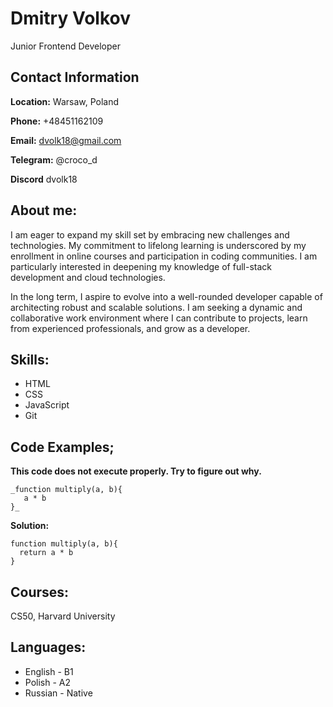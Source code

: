# Dmitry Volkov
  Junior Frontend Developer



## Contact Information

  **Location:** Warsaw, Poland
  
  **Phone:** +48451162109
  
  **Email:** dvolk18@gmail.com
  
  **Telegram:** @croco_d

  **Discord** dvolk18

## About me:

  I am eager to expand my skill set by embracing new challenges and technologies. My commitment to lifelong learning is underscored by my enrollment in online courses and participation in coding communities. I am particularly interested in deepening my knowledge of full-stack development and cloud technologies.
  
  In the long term, I aspire to evolve into a well-rounded developer capable of architecting robust and scalable solutions. I am seeking a dynamic and collaborative work environment where I can contribute to projects, learn from experienced professionals, and grow as a developer.

## Skills: 
* HTML
* CSS
* JavaScript
* Git

## Code Examples;
**This code does not execute properly. Try to figure out why.** 

```
_function multiply(a, b){
   a * b
}_
```

**Solution:** 

```
function multiply(a, b){
  return a * b
}
 ```

## Courses:

CS50, Harvard University

## Languages:

* English - B1
* Polish - A2
* Russian - Native

